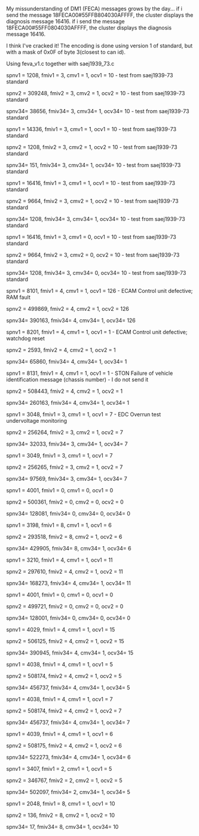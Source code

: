 My missunderstanding of DM1 (FECA) messages grows by the day...
if i send the message 18FECA00#55FFB804030AFFFF, the cluster displays the diagnosis message 16416.
if i send the message 18FECA00#55FF0804030AFFFF, the cluster displays the diagnosis message 16416.

I think I've cracked it! 
The encoding is done using version 1 of standard, but with a mask of 0x0F of byte 3(closest to can id).

Using feva_v1.c together with saej1939_73.c

spnv1 = 1208, fmiv1 = 3, cmv1 = 1, ocv1 = 10 - test from saej1939-73 standard

spnv2 = 309248, fmiv2 = 3, cmv2 = 1, ocv2 = 10 - test from saej1939-73 standard

spnv34= 38656, fmiv34= 3, cmv34= 1, ocv34= 10 - test from saej1939-73 standard

spnv1 = 14336, fmiv1 = 3, cmv1 = 1, ocv1 = 10 - test from saej1939-73 standard

spnv2 = 1208, fmiv2 = 3, cmv2 = 1, ocv2 = 10 - test from saej1939-73 standard

spnv34= 151, fmiv34= 3, cmv34= 1, ocv34= 10 - test from saej1939-73 standard

spnv1 = 16416, fmiv1 = 3, cmv1 = 1, ocv1 = 10 - test from saej1939-73 standard

spnv2 = 9664, fmiv2 = 3, cmv2 = 1, ocv2 = 10 - test from saej1939-73 standard

spnv34= 1208, fmiv34= 3, cmv34= 1, ocv34= 10 - test from saej1939-73 standard

spnv1 = 16416, fmiv1 = 3, cmv1 = 0, ocv1 = 10 - test from saej1939-73 standard

spnv2 = 9664, fmiv2 = 3, cmv2 = 0, ocv2 = 10 - test from saej1939-73 standard

spnv34= 1208, fmiv34= 3, cmv34= 0, ocv34= 10 - test from saej1939-73 standard

spnv1 = 8101, fmiv1 = 4, cmv1 = 1, ocv1 = 126 - ECAM Control unit defective; RAM fault

spnv2 = 499869, fmiv2 = 4, cmv2 = 1, ocv2 = 126

spnv34= 390163, fmiv34= 4, cmv34= 1, ocv34= 126

spnv1 = 8201, fmiv1 = 4, cmv1 = 1, ocv1 = 1 - ECAM Control unit defective; watchdog reset

spnv2 = 2593, fmiv2 = 4, cmv2 = 1, ocv2 = 1

spnv34= 65860, fmiv34= 4, cmv34= 1, ocv34= 1

spnv1 = 8131, fmiv1 = 4, cmv1 = 1, ocv1 = 1 - STON Failure of vehicle identification message (chassis number) - I do not send it

spnv2 = 508443, fmiv2 = 4, cmv2 = 1, ocv2 = 1

spnv34= 260163, fmiv34= 4, cmv34= 1, ocv34= 1

spnv1 = 3048, fmiv1 = 3, cmv1 = 1, ocv1 = 7 - EDC Overrun test undervoltage monitoring

spnv2 = 256264, fmiv2 = 3, cmv2 = 1, ocv2 = 7

spnv34= 32033, fmiv34= 3, cmv34= 1, ocv34= 7

spnv1 = 3049, fmiv1 = 3, cmv1 = 1, ocv1 = 7

spnv2 = 256265, fmiv2 = 3, cmv2 = 1, ocv2 = 7

spnv34= 97569, fmiv34= 3, cmv34= 1, ocv34= 7

spnv1 = 4001, fmiv1 = 0, cmv1 = 0, ocv1 = 0

spnv2 = 500361, fmiv2 = 0, cmv2 = 0, ocv2 = 0

spnv34= 128081, fmiv34= 0, cmv34= 0, ocv34= 0

spnv1 = 3198, fmiv1 = 8, cmv1 = 1, ocv1 = 6

spnv2 = 293518, fmiv2 = 8, cmv2 = 1, ocv2 = 6

spnv34= 429905, fmiv34= 8, cmv34= 1, ocv34= 6

spnv1 = 3210, fmiv1 = 4, cmv1 = 1, ocv1 = 11

spnv2 = 297610, fmiv2 = 4, cmv2 = 1, ocv2 = 11

spnv34= 168273, fmiv34= 4, cmv34= 1, ocv34= 11

spnv1 = 4001, fmiv1 = 0, cmv1 = 0, ocv1 = 0

spnv2 = 499721, fmiv2 = 0, cmv2 = 0, ocv2 = 0

spnv34= 128001, fmiv34= 0, cmv34= 0, ocv34= 0

spnv1 = 4029, fmiv1 = 4, cmv1 = 1, ocv1 = 15

spnv2 = 506125, fmiv2 = 4, cmv2 = 1, ocv2 = 15

spnv34= 390945, fmiv34= 4, cmv34= 1, ocv34= 15

spnv1 = 4038, fmiv1 = 4, cmv1 = 1, ocv1 = 5

spnv2 = 508174, fmiv2 = 4, cmv2 = 1, ocv2 = 5

spnv34= 456737, fmiv34= 4, cmv34= 1, ocv34= 5

spnv1 = 4038, fmiv1 = 4, cmv1 = 1, ocv1 = 7

spnv2 = 508174, fmiv2 = 4, cmv2 = 1, ocv2 = 7

spnv34= 456737, fmiv34= 4, cmv34= 1, ocv34= 7

spnv1 = 4039, fmiv1 = 4, cmv1 = 1, ocv1 = 6

spnv2 = 508175, fmiv2 = 4, cmv2 = 1, ocv2 = 6

spnv34= 522273, fmiv34= 4, cmv34= 1, ocv34= 6

spnv1 = 3407, fmiv1 = 2, cmv1 = 1, ocv1 = 5

spnv2 = 346767, fmiv2 = 2, cmv2 = 1, ocv2 = 5

spnv34= 502097, fmiv34= 2, cmv34= 1, ocv34= 5

spnv1 = 2048, fmiv1 = 8, cmv1 = 1, ocv1 = 10

spnv2 = 136, fmiv2 = 8, cmv2 = 1, ocv2 = 10

spnv34= 17, fmiv34= 8, cmv34= 1, ocv34= 10

